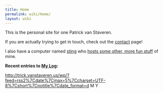 ```yaml
---
title: Home
permalink: wiki/Home/
layout: wiki
---
```


This is the personal site for one Patrick van Staveren.

If you are actually trying to get in touch, check out the
[contact](/wiki/Contact "wikilink") page!

I also have a computer named [sting](/wiki/Computers/Sting "wikilink") who
[hosts some other, more fun stuff](http://sting.vanstaveren.us:8000/) of
mine.

**Recent entries to [My Log](http://trick.vanstaveren.us/wp):**

<rss><http://trick.vanstaveren.us/wp/?feed=rss2%7Cdate%7Cmax=5%7Ccharset=UTF-8%7Cshort%7Cnotitle%7Cdate_format=d>
M Y</rss>
